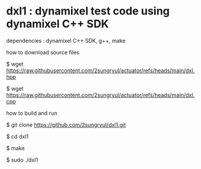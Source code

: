 # dxl1 : dynamixel test code using dynamixel C++ SDK

dependencies : dynamixel C++ SDK, g++, make

how to download source files

$ wget https://raw.githubusercontent.com/2sungryul/actuator/refs/heads/main/dxl.hpp

$ wget https://raw.githubusercontent.com/2sungryul/actuator/refs/heads/main/dxl.cpp

how to build and run

$ git clone https://github.com/2sungryul/dxl1.git

$ cd dxl1

 $ make

 $ sudo ./dxl1
 

